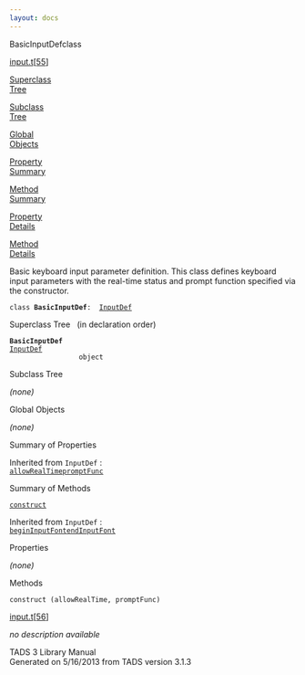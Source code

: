 ```yaml
---
layout: docs
---
```

<span class="title">BasicInputDef</span><span class="type">class</span>

[input.t](../file/input.t.html)\[[55](../source/input.t.html#55)\]

[Superclass  
Tree](#_SuperClassTree_)

[Subclass  
Tree](#_SubClassTree_)

[Global  
Objects](#_ObjectSummary_)

[Property  
Summary](#_PropSummary_)

[Method  
Summary](#_MethodSummary_)

[Property  
Details](#_Properties_)

[Method  
Details](#_Methods_)



Basic keyboard input parameter definition. This class defines keyboard
input parameters with the real-time status and prompt function specified
via the constructor.

`class `**`BasicInputDef`**` :   `[`InputDef`](../object/InputDef.html)



<span id="_SuperClassTree_"></span>



<span class="hdln">Superclass Tree</span>   (in declaration order)



**`BasicInputDef`**  
[`InputDef`](../object/InputDef.html)  
`                 object`  
<span id="_SubClassTree_"></span>



<span class="hdln">Subclass Tree</span>  



*(none)* <span id="_ObjectSummary_"></span>



<span class="hdln">Global Objects</span>  



*(none)* <span id="_PropSummary_"></span>



<span class="hdln">Summary of Properties</span>  





Inherited from `InputDef` :  
[`allowRealTime`](../object/InputDef.html#allowRealTime)[`promptFunc`](../object/InputDef.html#promptFunc)

<span id="_MethodSummary_"></span>



<span class="hdln">Summary of Methods</span>  



[`construct`](#construct)

Inherited from `InputDef` :  
[`beginInputFont`](../object/InputDef.html#beginInputFont)[`endInputFont`](../object/InputDef.html#endInputFont)

<span id="_Properties_"></span>



<span class="hdln">Properties</span>  



*(none)* <span id="_Methods_"></span>



<span class="hdln">Methods</span>  



<span id="construct"></span>

`construct (allowRealTime, promptFunc)`

[input.t](../file/input.t.html)\[[56](../source/input.t.html#56)\]



*no description available*





TADS 3 Library Manual  
Generated on 5/16/2013 from TADS version 3.1.3


